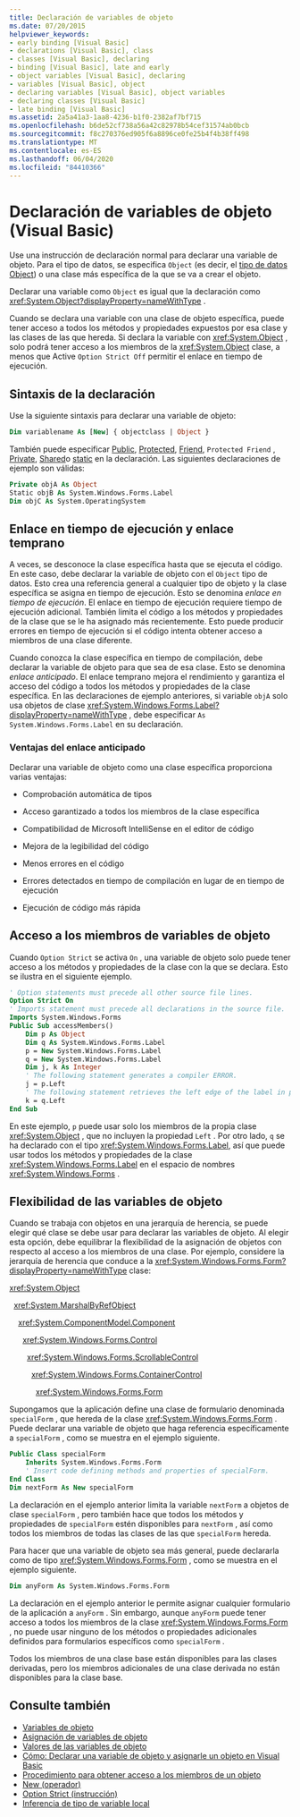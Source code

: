 ```yaml
---
title: Declaración de variables de objeto
ms.date: 07/20/2015
helpviewer_keywords:
- early binding [Visual Basic]
- declarations [Visual Basic], class
- classes [Visual Basic], declaring
- binding [Visual Basic], late and early
- object variables [Visual Basic], declaring
- variables [Visual Basic], object
- declaring variables [Visual Basic], object variables
- declaring classes [Visual Basic]
- late binding [Visual Basic]
ms.assetid: 2a5a41a3-1aa8-4236-b1f0-2382af7bf715
ms.openlocfilehash: b6de52cf738a56a42c82978b54cef31574ab0bcb
ms.sourcegitcommit: f8c270376ed905f6a8896ce0fe25b4f4b38ff498
ms.translationtype: MT
ms.contentlocale: es-ES
ms.lasthandoff: 06/04/2020
ms.locfileid: "84410366"
---
```

# <a name="object-variable-declaration-visual-basic"></a>Declaración de variables de objeto (Visual Basic)
Use una instrucción de declaración normal para declarar una variable de objeto. Para el tipo de datos, se especifica `Object` (es decir, el [tipo de datos Object](../../../language-reference/data-types/object-data-type.md)) o una clase más específica de la que se va a crear el objeto.  
  
 Declarar una variable como `Object` es igual que la declaración como <xref:System.Object?displayProperty=nameWithType> .  
  
 Cuando se declara una variable con una clase de objeto específica, puede tener acceso a todos los métodos y propiedades expuestos por esa clase y las clases de las que hereda. Si declara la variable con <xref:System.Object> , solo podrá tener acceso a los miembros de la <xref:System.Object> clase, a menos que Active `Option Strict Off` permitir el enlace en tiempo de ejecución.  
  
## <a name="declaration-syntax"></a>Sintaxis de la declaración  
 Use la siguiente sintaxis para declarar una variable de objeto:  
  
```vb  
Dim variablename As [New] { objectclass | Object }  
```  
  
 También puede especificar [Public](../../../language-reference/modifiers/public.md), [Protected](../../../language-reference/modifiers/protected.md), [Friend](../../../language-reference/modifiers/friend.md), `Protected Friend` , [Private](../../../language-reference/modifiers/private.md), [Shared](../../../language-reference/modifiers/shared.md)o [static](../../../language-reference/modifiers/static.md) en la declaración. Las siguientes declaraciones de ejemplo son válidas:  
  
```vb  
Private objA As Object  
Static objB As System.Windows.Forms.Label  
Dim objC As System.OperatingSystem  
```  
  
## <a name="late-binding-and-early-binding"></a>Enlace en tiempo de ejecución y enlace temprano  
 A veces, se desconoce la clase específica hasta que se ejecuta el código. En este caso, debe declarar la variable de objeto con el `Object` tipo de datos. Esto crea una referencia general a cualquier tipo de objeto y la clase específica se asigna en tiempo de ejecución. Esto se denomina *enlace en tiempo de ejecución*. El enlace en tiempo de ejecución requiere tiempo de ejecución adicional. También limita el código a los métodos y propiedades de la clase que se le ha asignado más recientemente. Esto puede producir errores en tiempo de ejecución si el código intenta obtener acceso a miembros de una clase diferente.  
  
 Cuando conozca la clase específica en tiempo de compilación, debe declarar la variable de objeto para que sea de esa clase. Esto se denomina *enlace anticipado*. El enlace temprano mejora el rendimiento y garantiza el acceso del código a todos los métodos y propiedades de la clase específica. En las declaraciones de ejemplo anteriores, si variable `objA` solo usa objetos de clase <xref:System.Windows.Forms.Label?displayProperty=nameWithType> , debe especificar `As System.Windows.Forms.Label` en su declaración.  
  
### <a name="advantages-of-early-binding"></a>Ventajas del enlace anticipado  
 Declarar una variable de objeto como una clase específica proporciona varias ventajas:  
  
- Comprobación automática de tipos  
  
- Acceso garantizado a todos los miembros de la clase específica  
  
- Compatibilidad de Microsoft IntelliSense en el editor de código  
  
- Mejora de la legibilidad del código  
  
- Menos errores en el código  
  
- Errores detectados en tiempo de compilación en lugar de en tiempo de ejecución  
  
- Ejecución de código más rápida  
  
## <a name="access-to-object-variable-members"></a>Acceso a los miembros de variables de objeto  
 Cuando `Option Strict` se activa `On` , una variable de objeto solo puede tener acceso a los métodos y propiedades de la clase con la que se declara. Esto se ilustra en el siguiente ejemplo.  
  
```vb  
' Option statements must precede all other source file lines.  
Option Strict On  
' Imports statement must precede all declarations in the source file.  
Imports System.Windows.Forms  
Public Sub accessMembers()  
    Dim p As Object  
    Dim q As System.Windows.Forms.Label  
    p = New System.Windows.Forms.Label  
    q = New System.Windows.Forms.Label  
    Dim j, k As Integer  
    ' The following statement generates a compiler ERROR.  
    j = p.Left  
    ' The following statement retrieves the left edge of the label in pixels.  
    k = q.Left  
End Sub  
```  
  
 En este ejemplo, `p` puede usar solo los miembros de la propia clase <xref:System.Object> , que no incluyen la propiedad `Left` . Por otro lado, `q` se ha declarado con el tipo <xref:System.Windows.Forms.Label>, así que puede usar todos los métodos y propiedades de la clase <xref:System.Windows.Forms.Label> en el espacio de nombres <xref:System.Windows.Forms> .  
  
## <a name="flexibility-of-object-variables"></a>Flexibilidad de las variables de objeto  
 Cuando se trabaja con objetos en una jerarquía de herencia, se puede elegir qué clase se debe usar para declarar las variables de objeto. Al elegir esta opción, debe equilibrar la flexibilidad de la asignación de objetos con respecto al acceso a los miembros de una clase. Por ejemplo, considere la jerarquía de herencia que conduce a la <xref:System.Windows.Forms.Form?displayProperty=nameWithType> clase:  
  
 <xref:System.Object>  
  
 &nbsp;&nbsp;<xref:System.MarshalByRefObject>  
  
 &nbsp;&nbsp;&nbsp;&nbsp;<xref:System.ComponentModel.Component>  
  
 &nbsp;&nbsp;&nbsp;&nbsp;&nbsp;&nbsp;<xref:System.Windows.Forms.Control>  
  
 &nbsp;&nbsp;&nbsp;&nbsp;&nbsp;&nbsp;&nbsp;&nbsp;<xref:System.Windows.Forms.ScrollableControl>  
  
 &nbsp;&nbsp;&nbsp;&nbsp;&nbsp;&nbsp;&nbsp;&nbsp;&nbsp;&nbsp;<xref:System.Windows.Forms.ContainerControl>  
  
 &nbsp;&nbsp;&nbsp;&nbsp;&nbsp;&nbsp;&nbsp;&nbsp;&nbsp;&nbsp;&nbsp;&nbsp;<xref:System.Windows.Forms.Form>  
  
 Supongamos que la aplicación define una clase de formulario denominada `specialForm` , que hereda de la clase <xref:System.Windows.Forms.Form> . Puede declarar una variable de objeto que haga referencia específicamente a `specialForm` , como se muestra en el ejemplo siguiente.  
  
```vb  
Public Class specialForm  
    Inherits System.Windows.Forms.Form  
    ' Insert code defining methods and properties of specialForm.  
End Class  
Dim nextForm As New specialForm  
```  
  
 La declaración en el ejemplo anterior limita la variable `nextForm` a objetos de clase `specialForm` , pero también hace que todos los métodos y propiedades de `specialForm` estén disponibles para `nextForm` , así como todos los miembros de todas las clases de las que `specialForm` hereda.  
  
 Para hacer que una variable de objeto sea más general, puede declararla como de tipo <xref:System.Windows.Forms.Form> , como se muestra en el ejemplo siguiente.  
  
```vb  
Dim anyForm As System.Windows.Forms.Form  
```  
  
 La declaración en el ejemplo anterior le permite asignar cualquier formulario de la aplicación a `anyForm` . Sin embargo, aunque `anyForm` puede tener acceso a todos los miembros de la clase <xref:System.Windows.Forms.Form> , no puede usar ninguno de los métodos o propiedades adicionales definidos para formularios específicos como `specialForm` .  
  
 Todos los miembros de una clase base están disponibles para las clases derivadas, pero los miembros adicionales de una clase derivada no están disponibles para la clase base.  
  
## <a name="see-also"></a>Consulte también

- [Variables de objeto](object-variables.md)
- [Asignación de variables de objeto](object-variable-assignment.md)
- [Valores de las variables de objeto](object-variable-values.md)
- [Cómo: Declarar una variable de objeto y asignarle un objeto en Visual Basic](how-to-declare-an-object-variable-and-assign-an-object-to-it.md)
- [Procedimiento para obtener acceso a los miembros de un objeto](how-to-access-members-of-an-object.md)
- [New (operador)](../../../language-reference/operators/new-operator.md)
- [Option Strict (instrucción)](../../../language-reference/statements/option-strict-statement.md)
- [Inferencia de tipo de variable local](local-type-inference.md)
